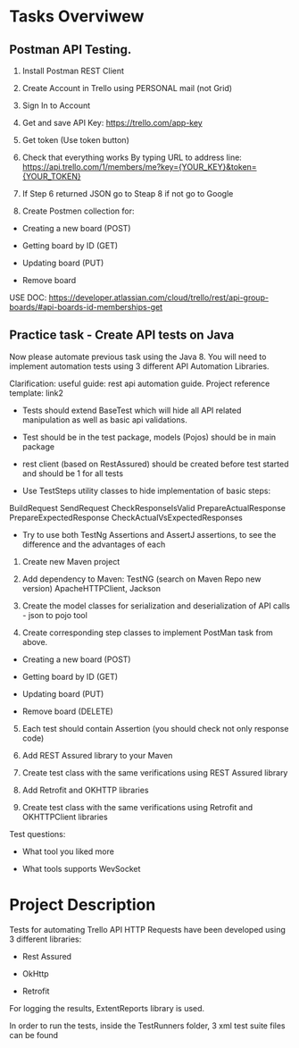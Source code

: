 # Tasks Overviwew

## Postman API Testing.

1. Install Postman REST Client

2. Create Account in Trello using PERSONAL mail (not Grid)

3. Sign In to Account

4. Get and save API Key: https://trello.com/app-key

5. Get token (Use token button)

6. Check that everything works By typing URL to address line: https://api.trello.com/1/members/me?key={YOUR_KEY}&token={YOUR_TOKEN}

7. If Step 6 returned JSON go to Steap 8 if not go to Google

8. Create Postmen collection for:

- Creating a new board (POST)

- Getting board by ID (GET)

- Updating board (PUT)

- Remove board


USE DOC: https://developer.atlassian.com/cloud/trello/rest/api-group-boards/#api-boards-id-memberships-get

## Practice task - Create API tests on Java 

Now please automate previous task using the Java 8. You will need to implement automation tests using 3 different API Automation Libraries.


Clarification: useful guide: rest api automation guide. Project reference template: link2

- Tests should extend BaseTest which will hide all API related manipulation as well as basic api validations.

- Test should be in the test package, models (Pojos) should be in main package

- rest client (based on RestAssured) should be created before test started and should be 1 for all tests

- Use TestSteps utility classes to hide implementation of basic steps:

BuildRequest
SendRequest
CheckResponseIsValid
PrepareActualResponse
PrepareExpectedResponse
CheckActualVsExpectedResponses
- Try to use both TestNg Assertions and AssertJ assertions, to see the difference and the advantages of each



1. Create new Maven project

2. Add dependency to Maven: TestNG (search on Maven Repo new version) ApacheHTTPClient, Jackson

3. Create the model classes for serialization and deserialization of API calls - json to pojo tool

4. Create corresponding step classes to implement PostMan task from above.

- Creating a new board (POST)

- Getting board by ID (GET)

- Updating board (PUT)

- Remove board (DELETE)


5. Each test should contain Assertion (you should check not only response code)

6. Add REST Assured library to your Maven

7. Create test class with the same verifications using REST Assured library

8. Add Retrofit and OKHTTP libraries

9. Create test class with the same verifications using Retrofit and OKHTTPClient libraries



Test questions: 

- What tool you liked more

- What tools supports WevSocket

# Project Description

Tests for automating Trello API HTTP Requests have been developed using 3 different libraries:
 - Rest Assured
 
 - OkHttp
 
 - Retrofit
 
 For logging the results, ExtentReports library is used.
 
 In order to run the tests, inside the TestRunners folder, 3 xml test suite files can be found
 
 
 
